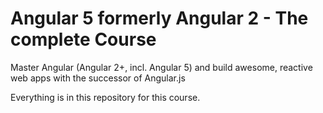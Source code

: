 # Angular 5 formerly Angular 2 - The complete Course
Master Angular (Angular 2+, incl. Angular 5) and build awesome, reactive web apps with the successor of Angular.js

Everything is in this repository for this course.

